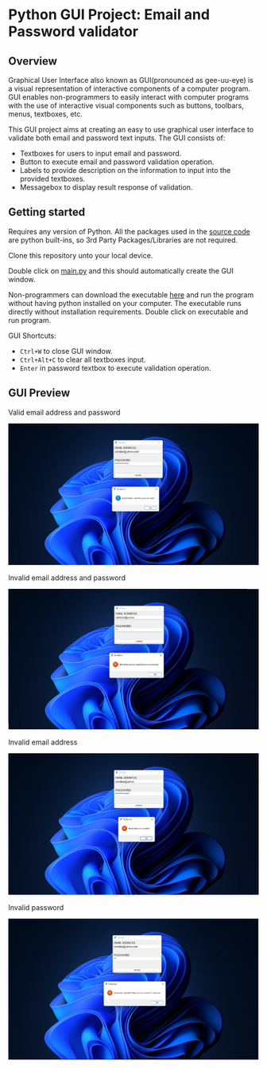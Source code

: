# Python GUI Project: Email and Password validator

## Overview

Graphical User Interface also known as GUI(pronounced as gee-uu-eye) is a visual representation of interactive components of a computer program. 
GUI enables non-programmers to easily interact with computer programs with the use of interactive visual components such as buttons, toolbars, menus, textboxes, etc.

This GUI project aims at creating an easy to use graphical user interface to validate both email and password text inputs. 
The GUI consists of:
  * Textboxes for users to input email and password.
  * Button to execute email and password validation operation.
  * Labels to provide description on the information to input into the provided textboxes.
  * Messagebox to display result response of validation. 
 
## Getting started

Requires any version of Python. All the packages used in the [source code](/main.py) are python built-ins, so 3rd Party Packages/Libraries are not required.

Clone this repository unto your local device.

Double click on [main.py](/main.py) and this should automatically create the GUI window. 

Non-programmers can download the executable [here](/data/Build/Validator.exe) and run the program without having python installed on your computer. The executable runs directly without installation requirements. Double click on executable and run program.

GUI Shortcuts:
  * `Ctrl+W` to close GUI window.
  * `Ctrl+Alt+C` to clear all textboxes input.
  * `Enter` in password textbox to execute validation operation.

## GUI Preview

Valid email address and password

  ![valid-email-and-password](/data/img/valid-email-and-password.png)
 
Invalid email address and password

  ![invalid-email-and-password](/data/img/invalid-email-and-password.png)
  
Invalid email address

  ![invalid-email](/data/img/invalid-email.png)
 
Invalid password

  ![invalid-password](/data/img/invalid-password.png)
